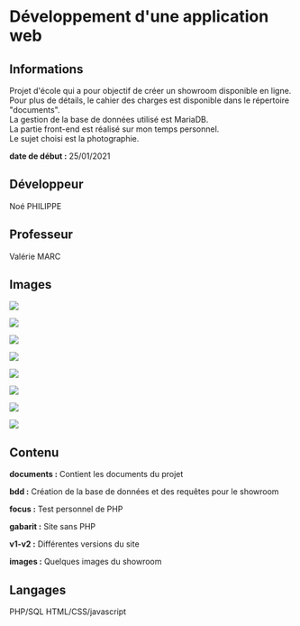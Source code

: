 # Développement d'une application web

## Informations

Projet d'école qui a pour objectif de créer un showroom disponible en ligne. Pour plus de détails, le cahier des charges est disponible dans le répertoire "documents".  
La gestion de la base de données utilisé est MariaDB.  
La partie front-end est réalisé sur mon temps personnel.  
Le sujet choisi est la photographie.

**date de début :** 25/01/2021

## Développeur

Noé PHILIPPE

## Professeur

Valérie MARC

## Images

![](images/1.png)   

![](images/2.png)

![](images/3.png)

![](images/4.png)

![](images/5.png)

![](images/6.png)

![](images/7.png)



![](bdd/modelEA.png)

## Contenu

**documents :** Contient les documents du projet

**bdd :** Création de la base de données et des requêtes pour le showroom

**focus :** Test personnel de PHP

**gabarit :** Site sans PHP

**v1-v2 :** Différentes versions du site

**images :** Quelques images du showroom

## Langages

PHP/SQL
HTML/CSS/javascript
